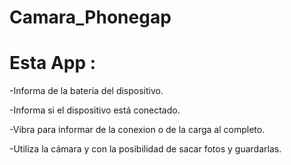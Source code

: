 # Camara_Phonegap

# Esta App :

-Informa de la batería del dispositivo.

-Informa si el dispositivo está conectado.

-Vibra para informar de la conexion o de la carga al completo.

-Utiliza la cámara y con la posibilidad de sacar fotos y guardarlas.
